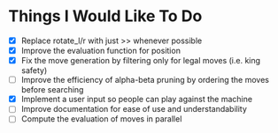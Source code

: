 # Things I Would Like To Do

- [x] Replace rotate_l/r with just >> whenever possible
- [x] Improve the evaluation function for position
- [x] Fix the move generation by filtering only for legal moves (i.e. king safety)
- [ ] Improve the efficiency of alpha-beta pruning by ordering the moves before searching
- [x] Implement a user input so people can play against the machine
- [ ] Improve documentation for ease of use and understandability
- [ ] Compute the evaluation of moves in parallel
